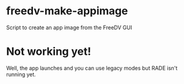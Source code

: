 # freedv-make-appimage
Script to create an app image from the FreeDV GUI

# Not working yet!
Well, the app launches and you can use legacy modes but RADE isn't running yet.

